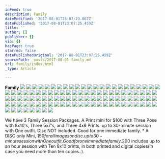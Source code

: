```yaml
---
inFeed: true
description: Family
dateModified: '2017-08-01T23:07:23.867Z'
datePublished: '2017-08-01T23:07:25.459Z'
title: ''
author: []
publisher: {}
via: {}
hasPage: true
starred: false
datePublishedOriginal: '2017-08-01T23:07:25.459Z'
sourcePath: _posts/2017-08-01-family.md
url: family/index.html
_type: Article

---
```

**Family**
![](https://the-grid-user-content.s3-us-west-2.amazonaws.com/e4b19861-fdb5-4c89-9ebe-a750df92e1fd.jpg)
![](https://the-grid-user-content.s3-us-west-2.amazonaws.com/162a1cb8-a6a6-4d78-b256-be4a59331277.jpg)
![](https://the-grid-user-content.s3-us-west-2.amazonaws.com/273b7d4c-81e3-4ec6-b0c8-5d9dbe2940c3.jpg)
![](https://the-grid-user-content.s3-us-west-2.amazonaws.com/d32df3a9-4b73-4fb7-b8c8-cd6d3417c14e.jpg)
![](https://the-grid-user-content.s3-us-west-2.amazonaws.com/ebc7a0c3-b03e-4863-a03c-832669c1c5f8.jpg)
![](https://the-grid-user-content.s3-us-west-2.amazonaws.com/b677d0f3-96d7-4682-b38f-ce633ed8255e.jpg)
![](https://the-grid-user-content.s3-us-west-2.amazonaws.com/d788ba47-46ef-4023-b46b-4d6a6477d658.jpg)
![](https://the-grid-user-content.s3-us-west-2.amazonaws.com/abd11130-8e7c-405e-bf91-38b46ea93721.jpg)
![](https://the-grid-user-content.s3-us-west-2.amazonaws.com/a1d9caed-e659-42c3-a9c7-a936fb269580.jpg)
![](https://the-grid-user-content.s3-us-west-2.amazonaws.com/e71fb768-dd94-41c5-985f-919f7ab5fe26.jpg)
![](https://the-grid-user-content.s3-us-west-2.amazonaws.com/84dc18bd-5974-4a27-bc74-928a824a3e0a.jpg)
![](https://the-grid-user-content.s3-us-west-2.amazonaws.com/92eef419-c64b-46ac-95ad-f2c2156ea0f0.jpg)
![](https://the-grid-user-content.s3-us-west-2.amazonaws.com/b94340e6-4084-4d15-849a-e5f6fea4fa68.jpg)
![](https://the-grid-user-content.s3-us-west-2.amazonaws.com/51c0e060-296f-4dae-aba2-1acfa4e95c06.jpg)
![](https://the-grid-user-content.s3-us-west-2.amazonaws.com/8ca29eae-9257-4cb2-9e62-434480be3080.jpg)
![](https://the-grid-user-content.s3-us-west-2.amazonaws.com/a06903f6-e1bb-454d-a0d7-4139abfa3fc2.jpg)
![](https://the-grid-user-content.s3-us-west-2.amazonaws.com/483dc072-42f7-4313-ab49-85268206657f.jpg)
![](https://the-grid-user-content.s3-us-west-2.amazonaws.com/fa5b5210-4cf7-47ba-b095-47192a17c610.jpg)
![](https://the-grid-user-content.s3-us-west-2.amazonaws.com/61cf51c3-ffc5-4593-ab2c-87fe346a66fb.jpg)
![](https://the-grid-user-content.s3-us-west-2.amazonaws.com/2d9ca246-ed72-4c48-a8c9-245d467f6f6f.jpg)
![](https://the-grid-user-content.s3-us-west-2.amazonaws.com/162debab-8570-4d87-ae9c-66e64f0a1bb7.jpg)
![](https://the-grid-user-content.s3-us-west-2.amazonaws.com/8bf099c3-334a-4030-8aa8-01445db06bed.jpg)
![](https://the-grid-user-content.s3-us-west-2.amazonaws.com/9f6e3409-5672-415a-9f3e-e3e91a1013d4.jpg)
![](https://the-grid-user-content.s3-us-west-2.amazonaws.com/ede035b0-41ca-4399-ba8f-a784d5d6bd14.jpg)
![](https://the-grid-user-content.s3-us-west-2.amazonaws.com/a22e0e42-6e99-46ba-aa01-612310d3cdf3.jpg)
![](https://the-grid-user-content.s3-us-west-2.amazonaws.com/8640a3d9-2955-4e4c-8e44-d6d7692c59d9.jpg)
![](https://the-grid-user-content.s3-us-west-2.amazonaws.com/a37308b9-52b5-46f3-a367-c10489ed2869.jpg)
![](https://the-grid-user-content.s3-us-west-2.amazonaws.com/6b427dc7-8178-4bba-83f9-7270a8aae21d.jpg)
![](https://the-grid-user-content.s3-us-west-2.amazonaws.com/283f82ac-d88d-4b8b-95aa-c078fab459fc.jpg)
![](https://the-grid-user-content.s3-us-west-2.amazonaws.com/c0fb5626-237a-48bd-b801-881b1791c085.jpg)
![](https://the-grid-user-content.s3-us-west-2.amazonaws.com/f5d185e2-0d76-4dec-b5bc-e32ba3971039.jpg)
![](https://the-grid-user-content.s3-us-west-2.amazonaws.com/7a167238-e874-400a-81bd-335de4ff0aa8.jpg)
![](https://the-grid-user-content.s3-us-west-2.amazonaws.com/164b2c67-4faa-45a5-8bb7-72496cd4f5b3.jpg)
![](https://the-grid-user-content.s3-us-west-2.amazonaws.com/aa995634-e6ce-4f75-886d-135e736fe9e7.jpg)
![](https://the-grid-user-content.s3-us-west-2.amazonaws.com/c37add4b-77f8-4857-967a-981ee2e73251.jpg)
![](https://the-grid-user-content.s3-us-west-2.amazonaws.com/31d97854-7b46-4069-a237-4e446b2f3674.jpg)
![](https://the-grid-user-content.s3-us-west-2.amazonaws.com/53698228-b6c6-4ba9-bc29-c8dad8d2ae8d.jpg)
![](https://the-grid-user-content.s3-us-west-2.amazonaws.com/9be9832e-9a4a-439f-a64d-6493bbdf2489.jpg)
![](https://the-grid-user-content.s3-us-west-2.amazonaws.com/7734dd4b-d72e-4c66-87e3-6594bd456854.jpg)
![](https://the-grid-user-content.s3-us-west-2.amazonaws.com/59270ec5-9005-42c2-a15d-f41268af9f33.jpg)
![](https://the-grid-user-content.s3-us-west-2.amazonaws.com/d71897d0-ceca-4399-a970-2b85c806ac1f.jpg)
![](https://the-grid-user-content.s3-us-west-2.amazonaws.com/948c0a9c-ce6d-4f37-8c8d-ef590fd21f64.jpg)
![](https://the-grid-user-content.s3-us-west-2.amazonaws.com/8aef8597-ae25-4b02-8929-a675bdf7b299.jpg)
![](https://the-grid-user-content.s3-us-west-2.amazonaws.com/a17c3b82-ac07-4db7-946a-4ce78b7064da.jpg)
![](https://the-grid-user-content.s3-us-west-2.amazonaws.com/f2a03a97-ec1e-4556-ac98-b9592a53f1ea.jpg)
![](https://the-grid-user-content.s3-us-west-2.amazonaws.com/06508cd1-b612-4008-9177-6c40be037b49.jpg)
![](https://the-grid-user-content.s3-us-west-2.amazonaws.com/ffcdab0a-327e-4c6d-818b-6606ed44d128.jpg)
![](https://the-grid-user-content.s3-us-west-2.amazonaws.com/1231e11e-f849-42ef-9ecc-8cdd29b520ec.jpg)
![](https://the-grid-user-content.s3-us-west-2.amazonaws.com/aa26879b-6227-4d4a-a480-17f2aabef610.jpg)
![](https://the-grid-user-content.s3-us-west-2.amazonaws.com/c79a706c-3cf1-43a6-8401-4de36423ed91.jpg)
![](https://the-grid-user-content.s3-us-west-2.amazonaws.com/3b5c85fc-2556-4e05-a3a5-26cececbc43e.jpg)
![](https://the-grid-user-content.s3-us-west-2.amazonaws.com/4725e40d-68ad-4083-9b83-f45f863a5665.jpg)
![](https://the-grid-user-content.s3-us-west-2.amazonaws.com/35169980-4174-480f-a8db-8dde53149553.jpg)
![](https://the-grid-user-content.s3-us-west-2.amazonaws.com/3bde0907-41d5-48a5-b14e-4a3663a638dc.jpg)
![](https://the-grid-user-content.s3-us-west-2.amazonaws.com/dd4abf1b-2268-4cf5-bde0-4ce30506c0f4.jpg)
![](https://the-grid-user-content.s3-us-west-2.amazonaws.com/7485f035-ab80-4364-b74d-06a1c03d4454.jpg)
![](https://the-grid-user-content.s3-us-west-2.amazonaws.com/d27ee383-c57f-417e-bbf8-f9e0997b08b6.jpg)
![](https://the-grid-user-content.s3-us-west-2.amazonaws.com/8df140a7-3af0-4732-88ef-228ed0972ba0.jpg)
![](https://the-grid-user-content.s3-us-west-2.amazonaws.com/564f6c64-16fa-455d-8776-0ce571400193.jpg)
![](https://the-grid-user-content.s3-us-west-2.amazonaws.com/66bfa803-c00d-4e8d-b1c2-f17f40526302.jpg)
![](https://the-grid-user-content.s3-us-west-2.amazonaws.com/a0e812db-ad83-4c63-a9a2-709f7f58e926.jpg)
![](https://the-grid-user-content.s3-us-west-2.amazonaws.com/c4501d10-c25a-444f-afe8-8e31da308791.jpg)
![](https://the-grid-user-content.s3-us-west-2.amazonaws.com/a259cf7a-2bd4-4333-b674-990fbcc5320f.jpg)
![](https://the-grid-user-content.s3-us-west-2.amazonaws.com/77136094-21e3-4751-b0bb-cbff150e0a3a.jpg)
![](https://the-grid-user-content.s3-us-west-2.amazonaws.com/80f57dd8-a54d-4d19-82b2-5b5f9fc4302b.jpg)
![](https://the-grid-user-content.s3-us-west-2.amazonaws.com/6af6749e-7a7f-447c-9474-a78a3524de0f.jpg)
![](https://the-grid-user-content.s3-us-west-2.amazonaws.com/fed68dc3-5af7-4d5c-99b7-a27cf4aa2761.jpg)
![](https://the-grid-user-content.s3-us-west-2.amazonaws.com/7df08c1a-4b1f-4024-bf60-c5441c62a7a8.jpg)
![](https://the-grid-user-content.s3-us-west-2.amazonaws.com/0d88399c-3588-4ea1-8a52-a837c1d3e67e.jpg)
![](https://the-grid-user-content.s3-us-west-2.amazonaws.com/1cd837e9-883e-4af0-a8f2-e58158a45104.jpg)
![](https://the-grid-user-content.s3-us-west-2.amazonaws.com/d98dbcbe-e9ae-4c50-924c-3edf0a8ad058.jpg)
![](https://the-grid-user-content.s3-us-west-2.amazonaws.com/c6b0744f-3275-486f-b16f-7acd4068a93e.jpg)
![](https://the-grid-user-content.s3-us-west-2.amazonaws.com/443b1c64-9d81-4fd5-b840-d342c1bd25a3.jpg)
![](https://the-grid-user-content.s3-us-west-2.amazonaws.com/4b1a6a33-5ffd-41b8-b762-2fca63966d2c.jpg)
![](https://the-grid-user-content.s3-us-west-2.amazonaws.com/14de9c87-7108-41bc-b140-dd0e1e1b659c.jpg)
![](https://the-grid-user-content.s3-us-west-2.amazonaws.com/492e6855-3715-4bfd-b6aa-ac9df3c425b9.jpg)
![](https://the-grid-user-content.s3-us-west-2.amazonaws.com/37486808-6a21-4545-9c8d-fda93ce1a882.jpg)
![](https://the-grid-user-content.s3-us-west-2.amazonaws.com/9242c484-98e0-40ac-81af-bcd80bcb7e0b.jpg)
![](https://the-grid-user-content.s3-us-west-2.amazonaws.com/2bff38be-043f-4f56-b78e-978596b46f34.jpg)
![](https://the-grid-user-content.s3-us-west-2.amazonaws.com/c53c3aa0-ecef-41c5-b195-98224faa3a56.jpg)
![](https://the-grid-user-content.s3-us-west-2.amazonaws.com/35c8848b-7592-4d00-a748-368d72ef8818.jpg)
![](https://the-grid-user-content.s3-us-west-2.amazonaws.com/d8832f44-a1c5-442c-b681-b665adaa310d.jpg)
![](https://the-grid-user-content.s3-us-west-2.amazonaws.com/5308cf3b-7728-4349-85cc-c5c0a188453d.jpg)
![](https://the-grid-user-content.s3-us-west-2.amazonaws.com/8823af33-a0d3-496c-9344-917b55b893ff.jpg)
![](https://the-grid-user-content.s3-us-west-2.amazonaws.com/dc2cd4f8-6717-4e93-8495-3f6f08c7c3b3.jpg)
![](https://the-grid-user-content.s3-us-west-2.amazonaws.com/dbc3cdea-5244-43d0-b69c-68007a11ff8e.jpg)
![](https://the-grid-user-content.s3-us-west-2.amazonaws.com/ae83e173-fce4-4f69-bcda-8a331841e940.jpg)
![](https://the-grid-user-content.s3-us-west-2.amazonaws.com/8692a92e-0182-4e22-b63b-59d0e0e3cf9c.jpg)
![](https://the-grid-user-content.s3-us-west-2.amazonaws.com/eb8af16a-1143-4411-a44d-013443524b9f.jpg)
![](https://the-grid-user-content.s3-us-west-2.amazonaws.com/17abb708-eac3-41e7-8960-86ab3e7b0706.jpg)
![](https://the-grid-user-content.s3-us-west-2.amazonaws.com/16513dd3-e319-4942-8930-362373ca9fd3.jpg)
![](https://the-grid-user-content.s3-us-west-2.amazonaws.com/6210ec21-55be-4631-8d84-90efd6c8e944.jpg)
![](https://the-grid-user-content.s3-us-west-2.amazonaws.com/bd9b4853-2bb4-49b1-b851-0a25df522884.jpg)
![](https://the-grid-user-content.s3-us-west-2.amazonaws.com/4e5a4db2-ff53-4c54-96ea-33f17d701dfe.jpg)
![](https://the-grid-user-content.s3-us-west-2.amazonaws.com/a0470dd6-47e7-4aeb-a4ea-a8cc72d395c4.jpg)
![](https://the-grid-user-content.s3-us-west-2.amazonaws.com/b82373db-bf24-4280-8548-9cf3648b4766.jpg)
![](https://the-grid-user-content.s3-us-west-2.amazonaws.com/d8f02eff-85d2-4684-8999-9a56923f84fd.jpg)
![](https://the-grid-user-content.s3-us-west-2.amazonaws.com/14ddb80e-0a86-4403-872c-cf932984c067.jpg)
![](https://the-grid-user-content.s3-us-west-2.amazonaws.com/9ac7fee7-d47a-4125-a61b-43063a2bd758.jpg)
![](https://the-grid-user-content.s3-us-west-2.amazonaws.com/6f3af93a-4d7a-400a-804b-8f25c8e16b88.jpg)
![](https://the-grid-user-content.s3-us-west-2.amazonaws.com/f9af3973-4875-497c-83b0-c44da8296629.jpg)
![](https://the-grid-user-content.s3-us-west-2.amazonaws.com/bfdfdee7-374d-4dad-a0a4-d0439dfa2a26.jpg)
![](https://the-grid-user-content.s3-us-west-2.amazonaws.com/32fa54e3-33ec-4ba1-bef9-3c9bd3ccc921.jpg)
![](https://the-grid-user-content.s3-us-west-2.amazonaws.com/43a3e8a2-385b-4925-a229-6fa3f90fa43d.jpg)
![](https://the-grid-user-content.s3-us-west-2.amazonaws.com/c2bdb225-1329-4436-935d-ad0ca81806eb.jpg)
![](https://the-grid-user-content.s3-us-west-2.amazonaws.com/5a43f52f-b85b-4976-878d-675baa7119c6.jpg)

We have 3 Family Session Packages. A Print mini for $100 with Three Pose with 8x10's, Three 5x7's, and Three 4x6 Prints. up to 30-minute session with One outfit. Disc NOT included. Good for one immediate family. \* A DISC only Mini, $150 for all images on disc. up to 30-minute session with One outfit. Good for one immediate family.$200 includes up to an hour session with Ten 8x10 prints, in both printed and digital copies(in case you need more than ten copies..).